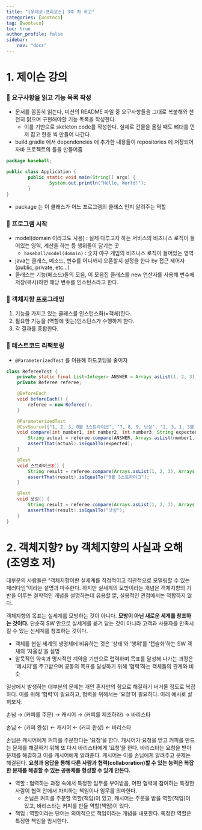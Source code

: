 ```yaml
---
title: "[우테코-프리코스] 3주 차 회고"
categories: [wooteco]
tag: [wooteco]
toc: true
author_profile: false
sidebar:
    nav: "docs"
---
```


# 1. 제이슨 강의

### 📌 요구사항을 읽고 기능 목록 작성

- 문서를 꼼꼼히 읽는다, 미션의 README 파일 중 요구사항들을 그대로 복붙해와 천천히 읽으며 구현해야할 기능 목록을 작성한다.
  - 이를 기반으로 skeleton code를 작성한다. 실제로 건물을 올릴 때도 뼈대를 먼저 잡고 한층 씩 만들어 나간다.
- build.gradle 에서 dependencies 에 추가한 내용들이 repositories 에 저장되어 자바 프로젝트의 틀을 만들어줌

```java
package baseball;

public class Application {
		public static void main(String[] args) {
				System.out.println("Hello, World!");
		}
}
```

- package 는 이 클래스가 어느 프로그램의 클래스 인지 알려주는 역할

### 📌 프로그램 시작

- model(domain 이라고도 사용) : 실제 다루고자 하는 서비스의 비즈니스 로직이 들어있는 영역, 계산을 하는 등 행위들이 담기는 곳
  - `baseball/model(domain)` : 숫자 야구 게임의 비즈니스 로직이 들어있는 영역
- java는 클래스, 메소드, 변수를 어디까지 오픈할지 설정을 한다 by 접근 제어자 (public, private, etc…)
- 클래스는 기능(메소드)들의 모음, 이 모음집 클래스를 new 연산자를 사용해 변수에 저장(복사)하면 해당 변수를 인스턴스라고 한다.

### 📌 객체지향 프로그래밍

1. 기능을 가지고 있는 클래스를 인스턴스화(=객체)한다.
2. 필요한 기능을 (역할에 맞는)인스턴스가 수행하게 한다.
3. 각 결과를 종합한다.

### 📌 테스트코드 리팩토링

- `@ParameterizedTest` 를 이용해 하드코딩을 줄이자

```java
class RefereeTest {
    private static final List<Integer> ANSWER = Arrays.asList(1, 2, 3);
    private Referee referee;

    @BeforeEach
    void beforeEach() {
        referee = new Referee();
    }

    @ParameterizedTest
    @CsvSource({"1, 2, 3, 0볼 3스트라이크", "7, 8, 9, 낫싱", "2, 3, 1, 3볼 0스트라이크", "1, 3, 2, 2볼 1스트라이크"})
    void compare(int number1, int number2, int number3, String expected) {
        String actual = referee.compare(ANSWER, Arrays.asList(number1, number2, number3));
        assertThat(actual).isEqualTo(expected);
    }

    @Test
    void 스트라이크3() {
        String result = referee.compare(Arrays.asList(1, 2, 3), Arrays.asList(1, 2, 3));
        assertThat(result).isEqualTo("0볼 3스트라이크");
    }

    @Test
    void 낫싱() {
        String result = referee.compare(Arrays.asList(1, 2, 3), Arrays.asList(4, 5, 6));
        assertThat(result).isEqualTo("낫싱");
    }
}
```

# 2. 객체지향? by 객체지향의 사실과 오해 (조영호 저)

대부분의 사람들은 “객체지향이란 실세계를 직접적이고 직관적으로 모델링할 수 있는 패러다임”이라는 설명과 마주한다. 하지만 실세계의 모방이라는 개념은 객체지향의 기반을 이루는 철학적인 개념을 설명하는데 유용할 뿐, 실용적인 관점에서는 적합하지 않다.

객체지향의 목표는 실세계를 모방하는 것이 아니다. **모방이 아닌 새로운 세계를 창조하는 것이다.** 단순히 SW 안으로 실세계를 옮겨 담는 것이 아니라 고객과 사용자를 만족시킬 수 있는 신세계를 창조하는 것이다.

- 객체를 현실 세계의 생명체에 비유하는 것은 ‘상태’와 ‘행위’를 ‘캡슐화’하는 SW 객체의 ‘자율성’을 설명
- 암묵적인 약속과 명시적인 계약을 기반으로 렵력하며 목표를 달성해 나가는 과정은 ‘메시지’를 주고받으며 공동의 목표를 달성하기 위해 ‘협력’하는 객체들의 관계와 비슷

일상에서 발생하는 대부분의 문제는 개인 혼자만의 힘으로 해결하기 버거울 정도로 복잡하다. 이를 위해 ‘협력’이 필요하고, 협력을 위해서는 ‘요청’이 필요하다. 아래 예시로 살펴보자.

손님 → (커피를 주문) → 캐시어 → (커피를 제조하라) → 바리스타

손님 ← (커피 완성) ← 캐시어 ← (커피 완성) ← 바리스타

손님은 캐시어에게 커피를 주문한다는 ‘요청’을 한다. 캐시어가 요청을 받고 커피를 만드는 문제를 해결하기 위해 또 다시 바리스타에게 ‘요청’을 한다. 바리스타는 요청을 받아 문제를 해결하고 이를 캐시어에게 알려준다. 캐시어는 이를 손님에게 알려주고 문제는 해결된다. **요청과 응답을 통해 다른 사람과 협력(collaboration)할 수 있는 능력은 복잡한 문제를 해결할 수 있는 공동체를 형성할 수 있게 만든다.**

- 역할 : 협력하는 과정 속에서 특정한 임무를 부여받음, 어떤 협력에 참여하는 특정한 사람이 협력 안에서 차지하는 책임이나 임무를 의마한다.
  - 손님은 커피를 주문할 역할(책임)이 있고, 캐시어는 주문을 받을 역할(책임)이 있고, 바리스타는 커피를 만들 역할(책임)이 있다.
- 책임 : 역할이라는 단어는 의미적으로 책임이라는 개념을 내포한다. 특정한 역할은 특정한 책임을 암시한다.
